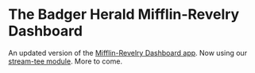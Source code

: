 The Badger Herald Mifflin-Revelry Dashboard
===========================================

An updated version of the [Mifflin-Revelry Dashboard app](http://badgerherald.com/mifflin/). Now using our [stream-tee module](http://github.com/badgerherald/stream-tee). More to come.